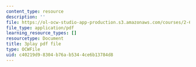 ```yaml
---
content_type: resource
description: ''
file: https://ol-ocw-studio-app-production.s3.amazonaws.com/courses/2-627-fundamentals-of-photovoltaics-fall-2013/c40219d98304b76ab5344ce6b13784d8_qIJx2PRGKqw.pdf
file_type: application/pdf
learning_resource_types: []
resourcetype: Document
title: 3play pdf file
type: OCWFile
uid: c40219d9-8304-b76a-b534-4ce6b13784d8
---
```

